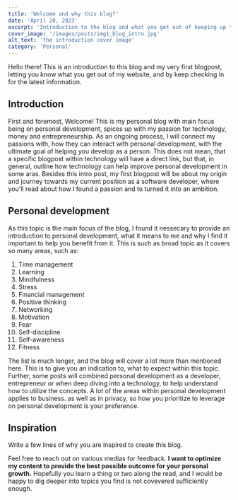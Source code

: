 ```yaml
---
title: 'Welcome and why this blog?'
date: 'April 20, 2023'
excerpt: 'Introduction to the blog and what you get out of keeping up to date with the information.'
cover_image: '/images/posts/img1_blog_intro.jpg'
alt_text: 'the introduction cover image'
category: 'Personal'
---
```


Hello there! This is an introduction to this blog and my very first blogpost, letting you know what you get out of my website, and by keep checking in for the latest information.

## Introduction

First and foremost, Welcome! This is my personal blog with main focus being on personal development, spices up with my passion for technology, money and entrepreneurship. As an ongoing process, I will connect my passions with, how they can interact with personal development, with the ultimate goal of helping you develop as a person. This does not mean, that a specific blogpost within technology will have a direct link, but that, in general, outline how technology can help improve personal development in some aras. Besides this intro post, my first blogpost will be about my origin and journey towards my current position as a software developer, where you'll read about how I found a passion and to turned it into an ambition.

## Personal development

As this topic is the main focus of the blog, I found it nessecary to provide an introduction to personal development, what it means to me and why I find it important to help you benefit from it. This is such as broad topic as it covers so many areas, such as:

1. Time management
2. Learning
3. Mindfulness
4. Stress
5. Financial management
6. Positive thinking
7. Networking
8. Motivation
9. Fear
10. Self-discipline
11. Self-awareness
12. Fitness

The list is much longer, and the blog will cover a lot more than mentioned here. This is to give you an indication to, what to expect within this topic. Further, some posts will combined personal development as a developer, entrepreneur or when deep diving into a technology, to help understand how to utilize the concepts. A lot of the areas within personal development applies to business. as well as in privacy, so how you prioritize to leverage on personal development is your preference.

## Inspiration

Write a few lines of why you are inspired to create this blog.

Feel free to reach out on various medias for feedback. **I want to optimize my content to provide the best possible outcome for your personal growth.** Hopefully you learn a thing or two along the read, and I would be happy to dig deeper into topics you find is not covevered sufficiently enough.
